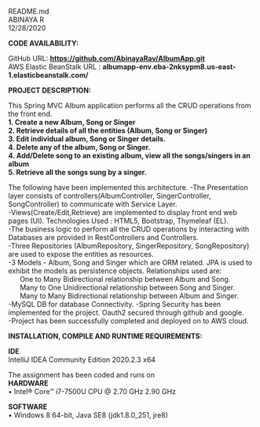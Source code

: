 README.md  
ABINAYA R  
12/28/2020  

**CODE AVAILABILITY:**       

GitHub URL: **https://github.com/AbinayaRav/AlbumApp.git**  
AWS Elastic BeanStalk URL : **albumapp-env.eba-2nksypm8.us-east-1.elasticbeanstalk.com/**  


**PROJECT DESCRIPTION:**  

This Spring MVC Album application performs all the CRUD operations from the front end.  
**1. Create a new Album, Song or Singer**      
**2. Retrieve details of all the entities (Album, Song or Singer)**       
**3. Edit individual album, Song or Singer details.**  
**4. Delete any of the album, Song or Singer.**          
**4. Add/Delete song to an existing album, view all the songs/singers in an album**        
**5. Retrieve all the songs sung by a singer.**    

The following have been implemented this architecture.
-The Presentation layer consists of controllers(AlbumController, SingerController, SongController) to communicate with Service Layer.  
-Views(Create/Edit,Retrieve) are implemented to display front end web pages (UI). Technologies Used : HTML5, Bootstrap, Thymeleaf (EL).    
-The business logic to perform all the CRUD operations by interacting with Databases are provided in RestControllers and Controllers.   
-Three Repositories (AlbumRepository, SingerRepository, SongRepository) are used to expose the entities as resources.  
-3 Models - Album, Song and Singer which are ORM related. JPA is used to exhibit the models as persistence objects. Relationships used are:  
     &nbsp;&nbsp; &nbsp;&nbsp;    One to Many Bidirectional relationship between Album and Song.  
     &nbsp;&nbsp; &nbsp;&nbsp;    Many to One Unidirectional relationship between Song and Singer.  
     &nbsp;&nbsp; &nbsp;&nbsp;    Many to Many Bidirectional relationship between Album and Singer.  
-MySQL DB for database Connectivity.
-Spring Security has been implemented for the project. Oauth2 secured through github and google.  
-Project has been successfully completed and deployed on to AWS cloud.  


**INSTALLATION, COMPILE AND RUNTIME REQUIREMENTS:**  

**IDE**    
IntelliJ IDEA Community Edition 2020.2.3 x64  

The assignment has been coded and runs on  
**HARDWARE**    
• Intel® Core™ i7-7500U CPU @ 2.70 GHz 2.90 GHz  

**SOFTWARE**    
• Windows 8 64-bit, Java SE8 (jdk1.8.0_251, jre8)  
